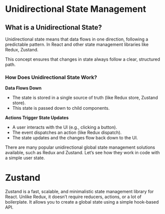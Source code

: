# Unidirectional State Management

## What is a Unidirectional State?

Unidirectional state means that data flows in one direction, following a predictable pattern. In React and other state management libraries like Redux, Zustand.

This concept ensures that changes in state always follow a clear, structured path.

### How Does Unidirectional State Work?

**Data Flows Down**

- The state is stored in a single source of truth (like Redux store, Zustand store).
- This state is passed down to child components.

**Actions Trigger State Updates**

- A user interacts with the UI (e.g., clicking a button).
- The event dispatches an action (like Redux dispatch).
- The state updates and the changes flow back down to the UI.

There are many popular unidirectional global state management solutions available, such as Redux and Zustand. Let’s see how they work in code with a simple user state.

# Zustand

Zustand is a fast, scalable, and minimalistic state management library for React. Unlike Redux, it doesn’t require reducers, actions, or a lot of boilerplate. It allows you to create a global state using a simple hook-based API.
